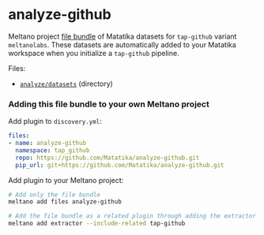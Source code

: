 # analyze-github

Meltano project [file bundle](https://meltano.com/docs/command-line-interface.html#file-bundle) of Matatika datasets for `tap-github` variant `meltanolabs`. These datasets are automatically added to your Matatika workspace when you initialize a `tap-github` pipeline.

Files:
- [`analyze/datasets`](./bundle/analyze/datasets) (directory)

### Adding this file bundle to your own Meltano project

Add plugin to `discovery.yml`:
```yaml
files:
- name: analyze-github
  namespace: tap_github
  repo: https://github.com/Matatika/analyze-github.git
  pip_url: git+https://github.com/Matatika/analyze-github.git
```

Add plugin to your Meltano project:
```bash
# Add only the file bundle
meltano add files analyze-github

# Add the file bundle as a related plugin through adding the extractor
meltano add extractor --include-related tap-github
```
